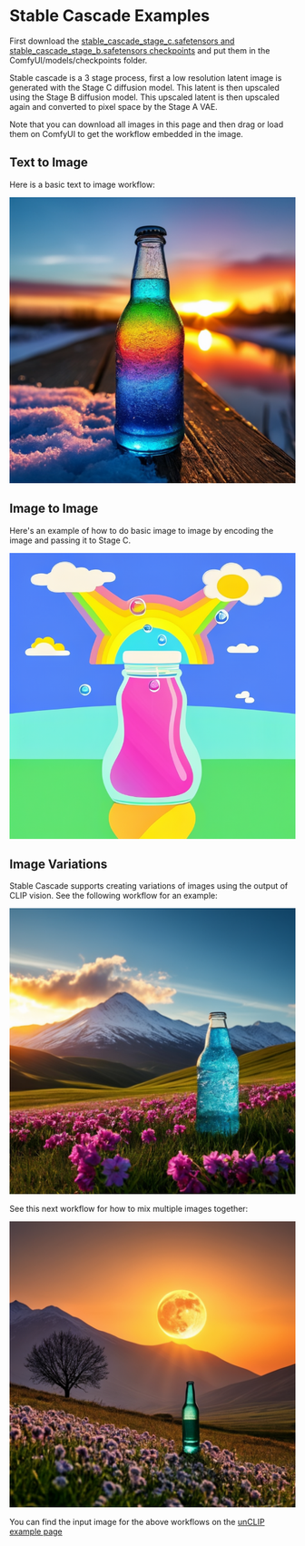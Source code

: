 # Stable Cascade Examples

First download the [stable_cascade_stage_c.safetensors and stable_cascade_stage_b.safetensors checkpoints](https://huggingface.co/stabilityai/stable-cascade/tree/main/comfyui_checkpoints) and put them in the ComfyUI/models/checkpoints folder.

Stable cascade is a 3 stage process, first a low resolution latent image is generated with the Stage C diffusion model. This latent is then upscaled using the Stage B diffusion model. This upscaled latent is then upscaled again and converted to pixel space by the Stage A VAE.

Note that you can download all images in this page and then drag or load them on ComfyUI to get the workflow embedded in the image.

## Text to Image

Here is a basic text to image workflow:

![Example](stable_cascade_text_to_image.png)


## Image to Image

Here's an example of how to do basic image to image by encoding the image and passing it to Stage C.

![Example](stable_cascade_image_to_image.png)

## Image Variations

Stable Cascade supports creating variations of images using the output of CLIP vision. See the following workflow for an example:

![Example](stable_cascade_image_remixing.png)

See this next workflow for how to mix multiple images together:

![Example](stable_cascade_image_remixing_multiple.png)

You can find the input image for the above workflows on the [unCLIP example page](../unclip)

